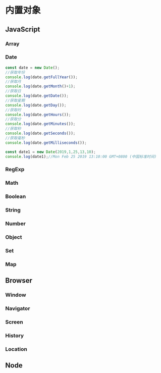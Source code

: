 # 内置对象
## JavaScript
### Array
### Date
```javascript
const date = new Date();
//获取年份
console.log(date.getFullYear());
//获取月
console.log(date.getMonth()+1);
//获取日
console.log(date.getDate());
//获取星期
console.log(date.getDay());
//获取时
console.log(date.getHours());
//获取分
console.log(date.getMinutes());
//获取秒
console.log(date.getSeconds());
//获取毫秒
console.log(date.getMilliseconds());

const date1 = new Date(2019,1,25,13,10);
console.log(date1);//Mon Feb 25 2019 13:10:00 GMT+0800 (中国标准时间)
```
### RegExp
### Math
### Boolean
### String
### Number
### Object
### Set
### Map
## Browser
### Window
### Navigator
### Screen
### History
### Location
## Node
